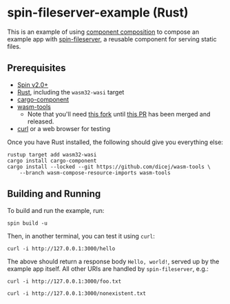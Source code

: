 # spin-fileserver-example (Rust)

This is an example of using [component
composition](https://component-model.bytecodealliance.org/creating-and-consuming/composing.html)
to compose an example app with
[spin-fileserver](https://github.com/fermyon/spin-fileserver), a reusable
component for serving static files.

## Prerequisites

- [Spin v2.0+](https://developer.fermyon.com/spin/install)
- [Rust](https://rustup.rs/), including the `wasm32-wasi` target
- [cargo-component](https://github.com/bytecodealliance/cargo-component)
- [wasm-tools](https://github.com/bytecodealliance/wasm-tools/)
  - Note that you'll need [this fork](https://github.com/dicej/wasm-tools/tree/wasm-compose-resource-imports) until [this PR](https://github.com/bytecodealliance/wasm-tools/pull/1261) has been merged and released.
- [curl](https://curl.se/download.html) or a web browser for testing
  
Once you have Rust installed, the following should give you everything else:

```shell
rustup target add wasm32-wasi
cargo install cargo-component
cargo install --locked --git https://github.com/dicej/wasm-tools \
    --branch wasm-compose-resource-imports wasm-tools
```

## Building and Running

To build and run the example, run:

```shell
spin build -u
```

Then, in another terminal, you can test it using `curl`:

```shell
curl -i http://127.0.0.1:3000/hello
```

The above should return a response body `Hello, world!`, served up by the
example app itself.  All other URIs are handled by `spin-fileserver`, e.g.:

```shell
curl -i http://127.0.0.1:3000/foo.txt
```

```shell
curl -i http://127.0.0.1:3000/nonexistent.txt
```

